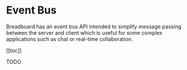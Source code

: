 # Event Bus
Breadboard has an event bus API intended to simplify message passing between the
server and client which is useful for some complex applications such as chat or
real-time collaboration.

[[toc]]

TODO